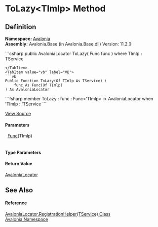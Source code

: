 # ToLazy&lt;TImlp&gt; Method




## Definition
**Namespace:** <a href="N_Avalonia">Avalonia</a>  
**Assembly:** Avalonia.Base (in Avalonia.Base.dll) Version: 11.2.0

<Tabs groupId="api-code-preview">
<TabItem value="csharp" label="C#">
```csharp
public AvaloniaLocator ToLazy<TImlp>(
	Func<TImlp> func
)
where TImlp : TService

```
</TabItem>
<TabItem value="vb" label="VB">
```vb
Public Function ToLazy(Of TImlp As TService) ( 
	func As Func(Of TImlp)
) As AvaloniaLocator
```
</TabItem>
<TabItem value="fsharp" label="F#">
```fsharp
member ToLazy : 
        func : Func<'TImlp> -> AvaloniaLocator  when 'TImlp : 'TService
```
</TabItem>
</Tabs>



<a href="https://github.com/AvaloniaUI/Avalonia/tree/master/src/Avalonia.Base/AvaloniaLocator.cs#L59" title="View the source code">View Source</a>



#### Parameters
<dl><dt>  <a href="https://learn.microsoft.com/dotnet/api/system.func-1" target="_blank" rel="noopener noreferrer">Func</a>(TImlp)</dt><dd> </dd></dl>

#### Type Parameters
<dl><dt /><dd /></dl>

#### Return Value
<a href="T_Avalonia_AvaloniaLocator">AvaloniaLocator</a>

## See Also


#### Reference
<a href="T_Avalonia_AvaloniaLocator_RegistrationHelper_1">AvaloniaLocator.RegistrationHelper(TService) Class</a>  
<a href="N_Avalonia">Avalonia Namespace</a>  
